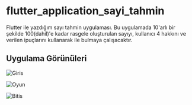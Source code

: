 # flutter_application_sayi_tahmin

Flutter ile yazdığım sayı tahmin uygulaması.
Bu uygulamada 10'arlı bir şekilde 100(dahil)'e kadar rasgele oluşturulan sayıyı, kullanıcı 4 hakkını ve verilen ipuçlarını kullanarak ile bulmaya çalışacaktır.


## Uygulama Görünüleri


![Giris](https://user-images.githubusercontent.com/48367134/118890311-2022e700-b907-11eb-87e6-8c66c654242d.jpg)


![Oyun](https://user-images.githubusercontent.com/48367134/118890320-244f0480-b907-11eb-849f-95c335922c31.jpg)


![Bitis](https://user-images.githubusercontent.com/48367134/118890329-26b15e80-b907-11eb-88fb-ff218260e248.jpg)

